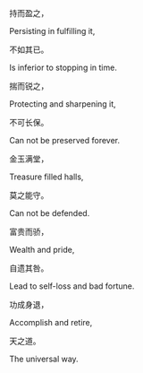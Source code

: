 持而盈之，

Persisting in fulfilling it,

不如其已。

Is inferior to stopping in time.

揣而锐之，

Protecting and sharpening it,

不可长保。

Can not be preserved forever.

金玉满堂，

Treasure filled halls,

莫之能守。

Can not be defended.

富贵而骄，

Wealth and pride,

自遗其咎。

Lead to self-loss and bad fortune.

功成身退，

Accomplish and retire,

天之道。

The universal way.
